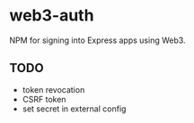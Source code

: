 # web3-auth
NPM for signing into Express apps using Web3.

## TODO
* token revocation
* CSRF token
* set secret in external config
